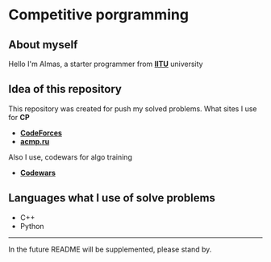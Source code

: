 # Competitive porgramming
## About myself
Hello I'm Almas, a starter programmer from [__IITU__](https://iitu.edu.kz/ru/) university

## Idea of this repository
This repository was created for push my solved problems.
What sites I use for **CP**
- [__CodeForces__](https://codeforces.com/)
- [__acmp.ru__](https://acmp.ru/)

Also I use, codewars for algo training
- [__Codewars__](https://codewars.com/)
## Languages what I use of solve problems
- C++
- Python
----
In the future README will be supplemented, please stand by.
